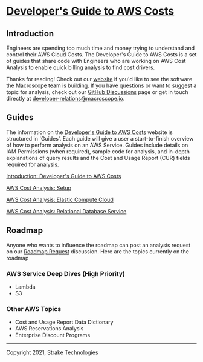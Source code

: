# [Developer's Guide to AWS Costs](https://developer-cost-guide.projects.macroscope.io/)



## Introduction

Engineers are spending too much time and money trying to understand and control their AWS Cloud Costs. The Developer's Guide to AWS Costs is a set of guides that share code with Engineers who are working on AWS Cost Analysis to enable quick billing analysis to find cost drivers.

Thanks for reading! Check out our [website](https://getstrake.com) if you'd like to see the software the Macroscope team is building. If you have questions or want to suggest a topic for analysis, check out our [GitHub Discussions](https://github.com/getmacroscope/developer-cost-guide/discussions) page or get in touch directly at [developer-relations@macroscope.io](mailto:developer-relations@macroscope.io).



## Guides

The information on the [Developer's Guide to AWS Costs](https://getstrake.com/blog) website is structured in 'Guides'. Each guide will give a user a start-to-finish overview of how to perform analysis on an AWS Service. Guides include details on IAM Permissions (when required), sample code for analysis, and in-depth explanations of query results and the Cost and Usage Report (CUR) fields required for analysis.


[Introduction: Developer's Guide to AWS Costs](https://getstrake.com/blog/understanding-your-aws-costs)

[AWS Cost Analysis: Setup](https://getstrake.com/blog/cost-and-usage-report-setup)

[AWS Cost Analysis: Elastic Compute Cloud](https://getstrake.com/blog/aws-cost-analysis-amazon-ec2-costs)

[AWS Cost Analysis: Relational Database Service](https://getstrake.com/blog/aws-cost-analysis-amazon-rds-costs)


## Roadmap
Anyone who wants to influence the roadmap can post an analysis request on our [Roadmap Request](https://github.com/getmacroscope/developer-cost-guide/discussions/2) discussion. Here are the topics currently on the roadmap
### AWS Service Deep Dives (High Priority)
- Lambda
- S3

### Other AWS Topics
- Cost and Usage Report Data Dictionary
- AWS Reservations Analysis
- Enterprise Discount Programs

---

Copyright 2021, Strake Technologies
